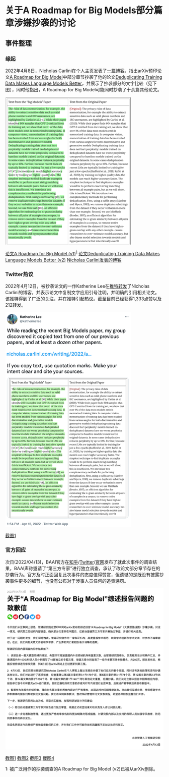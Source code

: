 # 关于A Roadmap for Big Models部分篇章涉嫌抄袭的讨论

## 事件整理

### 缘起

2022年4月8日，Nicholas Carlini在个人主页发表了[一篇博客](https://nicholas.carlini.com/writing/2022/a-case-of-plagarism-in-machine-learning.html)，指出arXiv预印论文[A Roadmap for Big Model](https://arxiv.org/abs/2203.14101)中部分章节抄袭了他的论文[Deduplicating Training Data Makes Language Models Better](https://arxiv.org/abs/2107.06499)，并展示了抄袭部分的文字比较（见下图），同时他指出，A Roadmap for Big Model可能同时抄袭了十余篇其他论文。

<img src="figures/a-roadmap-for-big-model-04.png" width="400">

[论文A Roadmap for Big Model (v1)](pdf/2203.14101v1.pdf)<sup>[1](#footnote1)</sup> [论文Deduplicating Training Data Makes Language Models Better (v2)](pdf/2107.06499.pdf) [Nicholas Carlini发表的博客](pdf/A-Case-of-Plagarism-in-Machine-Learning-Research.pdf)

### Twitter热议

2022年4月12日，被抄袭论文的一作Katherine Lee在[推特转发](https://twitter.com/katherine1ee/status/1513938735028654083?s=20&t=Xkr8jdNoK6FuePXPl593nA)了Nicholas Carlini的博客，并表示论文中复制文字应用引号注明，并明确的引用相关论文。该推特得到了广泛的关注，并在推特引起热议。截至目前已经获得1,333点赞以及212转发。

<img src="figures/a-roadmap-for-big-model-05.png" width="400">

[截图1](figures/a-roadmap-for-big-model-05.png)

### 官方回应

次日(2022/04/13)，BAAI官方在[知乎](https://zhuanlan.zhihu.com/p/498064778)/[Twitter](https://twitter.com/BAAIBeijing/status/1514311359072288776?s=20&t=YR1SGxxGXQrBSBN2R5HslQ)/[官网](https://www.baai.ac.cn/portal/article/index/cid/4/id/404.html)发布了就此次事件的调查结果，BAAI声称邀请了“第三方专家”进行独立调查，承认了改论文部分章节存在的抄袭行为。官方及时正面回复此次事件的态度值得赞赏，但遗憾的是既没有披露抄袭事件更多的细节，也没有公布对于涉事人员任何的追责惩罚。

<img src="figures/a-roadmap-for-big-model-01.png" width="600">

[截图1](figures/a-roadmap-for-big-model-00.png) [截图2](figures/a-roadmap-for-big-model-01.png) [截图3](figures/a-roadmap-for-big-model-02.png) [截图4](figures/a-roadmap-for-big-model-03.png)

<a name="footnote1">1</a>: 被广泛用作的抄袭调查的A Roadmap for Big Model (v2)已被从arXiv删除。
